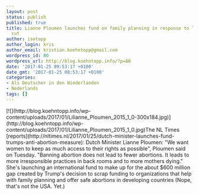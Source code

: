 ```yaml
---
layout: post
status: publish
published: true
title: Lianne Ploumen launches fund on family planning in response to Trumps funding
  cut
author: isotopp
author_login: kris
author_email: kristian.koehntopp@gmail.com
wordpress_id: 80
wordpress_url: http://blog.koehntopp.info/?p=80
date: '2017-01-25 09:53:17 +0100'
date_gmt: '2017-01-25 08:53:17 +0100'
categories:
- Als Deutscher in den Niederlanden
- Nederlands
tags: []
---
```

<p>[![](http://blog.koehntopp.info/wp-content/uploads/2017/01/Lilianne_Ploumen_2015_1_0-300x184.jpg)](http://blog.koehntopp.info/wp-content/uploads/2017/01/Lilianne_Ploumen_2015_1_0.jpg)The NL Times [reports](http://nltimes.nl/2017/01/25/dutch-minister-launches-fund-trumps-anti-abortion-measure): Dutch Minister Lianne Ploumen:&nbsp;"We want women to keep as much access to their rights as possible", Ploumen said on Tuesday. "Banning abortion does not lead to fewer abortions. It leads to more irresponsible practices in back rooms and to more mothers dying." She's&nbsp;launching an international fund to make up for the about $600 million gap created by Trump's decision to scrap funding to organizations that help with family planning and offer safe abortions in developing countries (Nope, that's not the USA. Yet.) &nbsp;</p>

